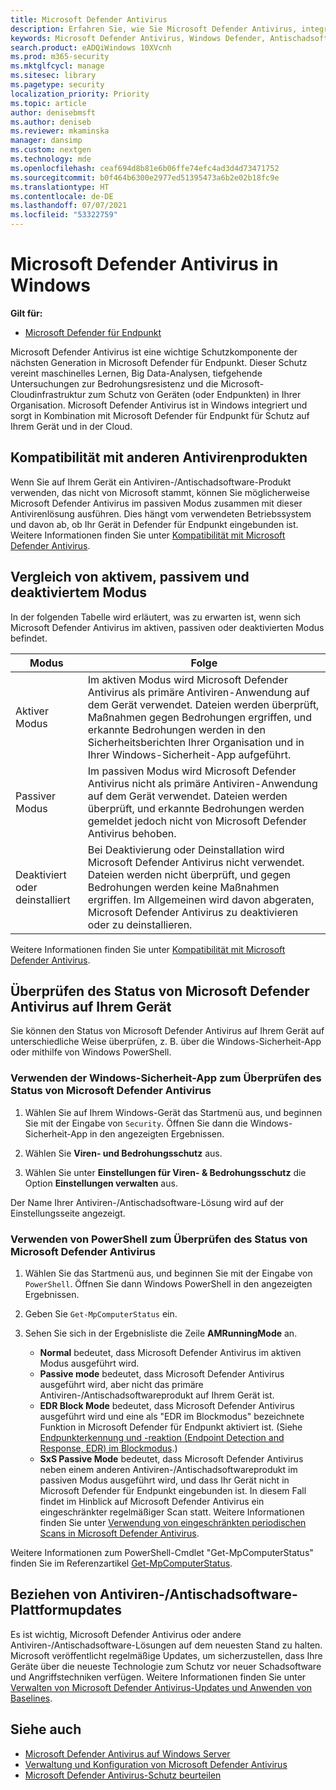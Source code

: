 ```yaml
---
title: Microsoft Defender Antivirus
description: Erfahren Sie, wie Sie Microsoft Defender Antivirus, integrierte Antischadsoftware und Antivirenschutz verwalten, konfigurieren und verwenden.
keywords: Microsoft Defender Antivirus, Windows Defender, Antischadsoftware, SCEP, System Center Endpoint Protection, System Center Configuration Manager, Virus, Schadsoftware, Bedrohung, Erkennung, Schutz, Sicherheit
search.product: eADQiWindows 10XVcnh
ms.prod: m365-security
ms.mktglfcycl: manage
ms.sitesec: library
ms.pagetype: security
localization_priority: Priority
ms.topic: article
author: denisebmsft
ms.author: deniseb
ms.reviewer: mkaminska
manager: dansimp
ms.custom: nextgen
ms.technology: mde
ms.openlocfilehash: ceaf694d8b81e6b06ffe74efc4ad3d4d73471752
ms.sourcegitcommit: b0f464b6300e2977ed51395473a6b2e02b18fc9e
ms.translationtype: HT
ms.contentlocale: de-DE
ms.lasthandoff: 07/07/2021
ms.locfileid: "53322759"
---
```

# <a name="microsoft-defender-antivirus-in-windows"></a>Microsoft Defender Antivirus in Windows

**Gilt für:**

- [Microsoft Defender für Endpunkt](/microsoft-365/security/defender-endpoint/)

Microsoft Defender Antivirus ist eine wichtige Schutzkomponente der nächsten Generation in Microsoft Defender für Endpunkt. Dieser Schutz vereint maschinelles Lernen, Big Data-Analysen, tiefgehende Untersuchungen zur Bedrohungsresistenz und die Microsoft-Cloudinfrastruktur zum Schutz von Geräten (oder Endpunkten) in Ihrer Organisation. Microsoft Defender Antivirus ist in Windows integriert und sorgt in Kombination mit Microsoft Defender für Endpunkt für Schutz auf Ihrem Gerät und in der Cloud. 

## <a name="compatibility-with-other-antivirus-products"></a>Kompatibilität mit anderen Antivirenprodukten

Wenn Sie auf Ihrem Gerät ein Antiviren-/Antischadsoftware-Produkt verwenden, das nicht von Microsoft stammt, können Sie möglicherweise Microsoft Defender Antivirus im passiven Modus zusammen mit dieser Antivirenlösung ausführen. Dies hängt vom verwendeten Betriebssystem und davon ab, ob Ihr Gerät in Defender für Endpunkt eingebunden ist. Weitere Informationen finden Sie unter [Kompatibilität mit Microsoft Defender Antivirus](microsoft-defender-antivirus-compatibility.md).

## <a name="comparing-active-mode-passive-mode-and-disabled-mode"></a>Vergleich von aktivem, passivem und deaktiviertem Modus

In der folgenden Tabelle wird erläutert, was zu erwarten ist, wenn sich Microsoft Defender Antivirus im aktiven, passiven oder deaktivierten Modus befindet.

| Modus  | Folge  |
|---------|---------|
| Aktiver Modus | Im aktiven Modus wird Microsoft Defender Antivirus als primäre Antiviren-Anwendung auf dem Gerät verwendet. Dateien werden überprüft, Maßnahmen gegen Bedrohungen ergriffen, und erkannte Bedrohungen werden in den Sicherheitsberichten Ihrer Organisation und in Ihrer Windows-Sicherheit-App aufgeführt. |
| Passiver Modus | Im passiven Modus wird Microsoft Defender Antivirus nicht als primäre Antiviren-Anwendung auf dem Gerät verwendet. Dateien werden überprüft, und erkannte Bedrohungen werden gemeldet jedoch nicht von Microsoft Defender Antivirus behoben.   |
| Deaktiviert oder deinstalliert  | Bei Deaktivierung oder Deinstallation wird Microsoft Defender Antivirus nicht verwendet. Dateien werden nicht überprüft, und gegen Bedrohungen werden keine Maßnahmen ergriffen. Im Allgemeinen wird davon abgeraten, Microsoft Defender Antivirus zu deaktivieren oder zu deinstallieren.  |

Weitere Informationen finden Sie unter [Kompatibilität mit Microsoft Defender Antivirus](microsoft-defender-antivirus-compatibility.md).

## <a name="check-the-state-of-microsoft-defender-antivirus-on-your-device"></a>Überprüfen des Status von Microsoft Defender Antivirus auf Ihrem Gerät

Sie können den Status von Microsoft Defender Antivirus auf Ihrem Gerät auf unterschiedliche Weise überprüfen, z. B. über die Windows-Sicherheit-App oder mithilfe von Windows PowerShell.

### <a name="use-the-windows-security-app-to-check-status-of-microsoft-defender-antivirus"></a>Verwenden der Windows-Sicherheit-App zum Überprüfen des Status von Microsoft Defender Antivirus

1. Wählen Sie auf Ihrem Windows-Gerät das Startmenü aus, und beginnen Sie mit der Eingabe von `Security`. Öffnen Sie dann die Windows-Sicherheit-App in den angezeigten Ergebnissen.

2. Wählen Sie **Viren- und Bedrohungsschutz** aus.

3. Wählen Sie unter **Einstellungen für Viren- & Bedrohungsschutz** die Option **Einstellungen verwalten** aus.

Der Name Ihrer Antiviren-/Antischadsoftware-Lösung wird auf der Einstellungsseite angezeigt.

### <a name="use-powershell-to-check-status-of-microsoft-defender-antivirus"></a>Verwenden von PowerShell zum Überprüfen des Status von Microsoft Defender Antivirus

1. Wählen Sie das Startmenü aus, und beginnen Sie mit der Eingabe von `PowerShell`. Öffnen Sie dann Windows PowerShell in den angezeigten Ergebnissen.

2. Geben Sie `Get-MpComputerStatus` ein.

3. Sehen Sie sich in der Ergebnisliste die Zeile **AMRunningMode** an.

   - **Normal** bedeutet, dass Microsoft Defender Antivirus im aktiven Modus ausgeführt wird.
   - **Passive mode** bedeutet, dass Microsoft Defender Antivirus ausgeführt wird, aber nicht das primäre Antiviren-/Antischadsoftwareprodukt auf Ihrem Gerät ist.
   - **EDR Block Mode** bedeutet, dass Microsoft Defender Antivirus ausgeführt wird und eine als "EDR im Blockmodus" bezeichnete Funktion in Microsoft Defender für Endpunkt aktiviert ist. (Siehe [Endpunkterkennung und -reaktion (Endpoint Detection and Response, EDR) im Blockmodus](edr-in-block-mode.md).)
   - **SxS Passive Mode** bedeutet, dass Microsoft Defender Antivirus neben einem anderen Antiviren-/Antischadsoftwareprodukt im passiven Modus ausgeführt wird, und dass Ihr Gerät nicht in Microsoft Defender für Endpunkt eingebunden ist. In diesem Fall findet im Hinblick auf Microsoft Defender Antivirus ein eingeschränkter regelmäßiger Scan statt. Weitere Informationen finden Sie unter [Verwendung von eingeschränkten periodischen Scans in Microsoft Defender Antivirus](limited-periodic-scanning-microsoft-defender-antivirus.md).

Weitere Informationen zum PowerShell-Cmdlet "Get-MpComputerStatus" finden Sie im Referenzartikel [Get-MpComputerStatus](/powershell/module/defender/get-mpcomputerstatus).

## <a name="get-your-antivirusantimalware-platform-updates"></a>Beziehen von Antiviren-/Antischadsoftware-Plattformupdates

Es ist wichtig, Microsoft Defender Antivirus oder andere Antiviren-/Antischadsoftware-Lösungen auf dem neuesten Stand zu halten. Microsoft veröffentlicht regelmäßige Updates, um sicherzustellen, dass Ihre Geräte über die neueste Technologie zum Schutz vor neuer Schadsoftware und Angriffstechniken verfügen. Weitere Informationen finden Sie unter [Verwalten von Microsoft Defender Antivirus-Updates und Anwenden von Baselines](manage-updates-baselines-microsoft-defender-antivirus.md). 

## <a name="see-also"></a>Siehe auch

- [Microsoft Defender Antivirus auf Windows Server](microsoft-defender-antivirus-on-windows-server.md)
- [Verwaltung und Konfiguration von Microsoft Defender Antivirus](configuration-management-reference-microsoft-defender-antivirus.md)
- [Microsoft Defender Antivirus-Schutz beurteilen](evaluate-microsoft-defender-antivirus.md)
